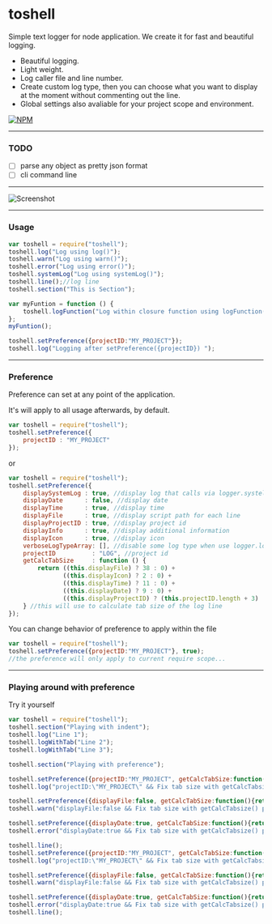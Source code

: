 # toshell
Simple text logger for node application.
We create it for fast and beautiful logging.

- Beautiful logging.
- Light weight.
- Log caller file and line number.
- Create custom log type, then you can choose what you want to display at the moment without commenting out the line.
- Global settings also avaliable for your project scope and environment.

[![NPM](https://nodei.co/npm/toshell.png)](https://nodei.co/npm/toshell/)

---

### TODO
- [ ] parse any object as pretty json format
- [ ] cli command line

---

![Screenshot](https://www.dropbox.com/s/pvaqq7zhur96myz/logger-2.png?raw=1)

---

### Usage

```javascript
var toshell = require("toshell");
toshell.log("Log using log()");
toshell.warn("Log using warn()");
toshell.error("Log using error()");
toshell.systemLog("Log using systemLog()");
toshell.line();//log line
toshell.section("This is Section");

var myFuntion = function () {
	toshell.logFunction("Log within closure function using logFunction()");
};
myFuntion();

toshell.setPreference({projectID:"MY_PROJECT"});
toshell.log("Logging after setPreference({projectID}) ");
```
---

### Preference

Preference can set at any point of the application.

It's will apply to all usage afterwards, by default.

```javascript
var toshell = require("toshell");
toshell.setPreference({
	projectID : "MY_PROJECT"
});
```
or
```javascript
var toshell = require("toshell");
toshell.setPreference({
	displaySystemLog : true, //display log that calls via logger.systelLog
	displayDate      : false, //display date
	displayTime      : true, //display time
	displayFile      : true, //display script path for each line
	displayProjectID : true, //display project id
	displayInfo      : true, //display additional information
	displayIcon      : true, //display icon
	verboseLogTypeArray: [], //disable some log type when use logger.logWithType 
	projectID          : "LOG", //project id
	getCalcTabSize     : function () {
		return ((this.displayFile) ? 38 : 0) +
			   ((this.displayIcon) ? 2 : 0) +
			   ((this.displayTime) ? 11 : 0) +
			   ((this.displayDate) ? 9 : 0) +
			   ((this.displayProjectID) ? (this.projectID.length + 3) : 0);
	} //this will use to calculate tab size of the log line
});
```

You can change behavior of preference to apply within the file

```javascript
var toshell = require("toshell");
toshell.setPreference({projectID:"MY_PROJECT"}, true);
//the preference will only apply to current require scope...
```
---

### Playing around with preference

Try it yourself

```javascript
var toshell = require("toshell");
toshell.section("Playing with indent");
toshell.log("Line 1");
toshell.logWithTab("Line 2");
toshell.logWithTab("Line 3");

toshell.section("Playing with preference");

toshell.setPreference({projectID:"MY_PROJECT", getCalcTabSize:function(){return 50;}},true);
toshell.log("projectID:\"MY_PROJECT\" && Fix tab size with getCalcTabsize() preference");

toshell.setPreference({displayFile:false, getCalcTabSize:function(){return 50;}},true);
toshell.warn("displayFile:false && Fix tab size with getCalcTabsize() preference");

toshell.setPreference({displayDate:true, getCalcTabSize:function(){return 50;}},true);
toshell.error("displayDate:true && Fix tab size with getCalcTabsize() preference");

toshell.line();
toshell.setPreference({projectID:"MY_PROJECT", getCalcTabSize:function(){return 70;}},true);
toshell.log("projectID:\"MY_PROJECT\" && Fix tab size with getCalcTabsize() preference");

toshell.setPreference({displayFile:false, getCalcTabSize:function(){return 70;}},true);
toshell.warn("displayFile:false && Fix tab size with getCalcTabsize() preference");

toshell.setPreference({displayDate:true, getCalcTabSize:function(){return 70;}},true);
toshell.error("displayDate:true && Fix tab size with getCalcTabsize() preference");
toshell.line();
```